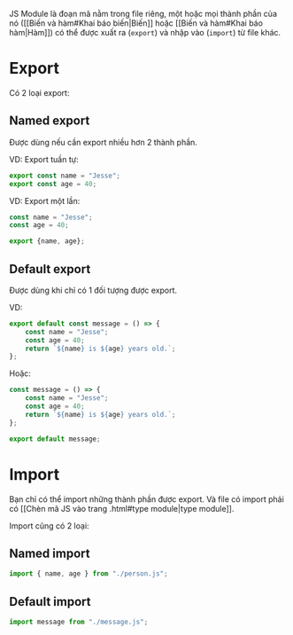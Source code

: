 
JS Module là đoạn mã nằm trong file riêng, một hoặc mọi thành phần của nó ([[Biến và hàm#Khai báo biến|Biến]] hoặc [[Biến và hàm#Khai báo hàm|Hàm]]) có thể được xuất ra (`export`) và nhập vào (`import`) từ file khác.

# Export

Có 2 loại export:

## Named export

Được dùng nếu cần export nhiều hơn 2 thành phần.

VD: Export tuần tự:
```js
export const name = "Jesse";
export const age = 40;
```

VD: Export một lần:
```js
const name = "Jesse";
const age = 40;

export {name, age};
```

## Default export

Được dùng khi chỉ có 1 đối tượng được export.

VD:
```js
export default const message = () => {
    const name = "Jesse";
    const age = 40;
    return `${name} is ${age} years old.`;
};
```

Hoặc:
```js
const message = () => {
    const name = "Jesse";
    const age = 40;
    return `${name} is ${age} years old.`;
};

export default message;
```

# Import

Bạn chỉ có thể import những thành phần được export. Và file có import phải có [[Chèn mã JS vào trang .html#type module|type module]].

Import cũng có 2 loại:

## Named import

```js
import { name, age } from "./person.js";
```

## Default import

```js
import message from "./message.js";
```
